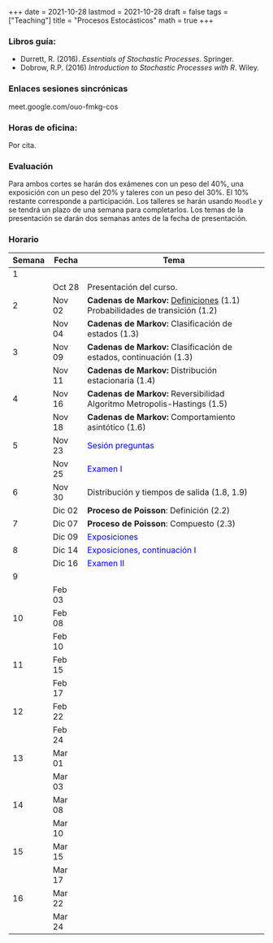 +++
date      = 2021-10-28
lastmod   = 2021-10-28
draft     = false
tags      = ["Teaching"]
title     = "Procesos Estocásticos"
math      = true
+++

### Libros guía:

+ Durrett, R. (2016). *Essentials of Stochastic Processes*. Springer.
+ Dobrow, R.P. (2016) *Introduction to Stochastic Processes with R*. Wiley.

### Enlaces sesiones sincrónicas

meet.google.com/ouo-fmkg-cos


### Horas de oficina: 

Por cita.

### Evaluación

Para ambos cortes se harán dos exámenes con un peso del 40%, una exposición con un peso del 20% y taleres con un peso del 30%. El 10% restante corresponde a participación. Los talleres se harán usando `Moodle` y se tendrá un plazo de una semana para completarlos. Los temas de la presentación se darán dos semanas antes de la fecha de presentación.

### Horario

Semana | Fecha | Tema
---| ---| ---
1      | &nbsp; | &nbsp;
&nbsp; | Oct 28 | Presentación del curso.
2      | Nov 02 | **Cadenas de Markov:** [Definiciones](https://alexrojas.netlify.app/post/sp/Lec_MarkovChains/) (1.1) <br> Probabilidades de transición (1.2)
&nbsp; | Nov 04 | **Cadenas de Markov:** Clasificación de estados (1.3) 
3      | Nov 09 | **Cadenas de Markov:** Clasificación de estados, continuación (1.3)
&nbsp; | Nov 11 | **Cadenas de Markov:** Distribución estacionaria (1.4)
4      | Nov 16 | **Cadenas de Markov:** Reversibilidad <br> Algoritmo Metropolis-Hastings (1.5)
&nbsp; | Nov 18 | **Cadenas de Markov:** Comportamiento asintótico (1.6) 
5      | Nov 23 | <font color="blue">Sesión preguntas</font> 
&nbsp; | Nov 25 | <font color="blue">Examen I</font> 
6      | Nov 30 | Distribución y tiempos de salida (1.8, 1.9) 
&nbsp; | Dic 02 | **Proceso de Poisson**: Definición (2.2)
7      | Dic 07 | **Proceso de Poisson**: Compuesto (2.3)
&nbsp; | Dic 09 | <font color="blue">Exposiciones</font> 
8      | Dic 14 | <font color="blue">Exposiciones, continuación I</font> 
&nbsp; | Dic 16  | <font color="blue">Examen II</font> 
9      | &nbsp; |  &nbsp;
&nbsp; | Feb 03 | &nbsp;
10     | Feb 08 | &nbsp;
&nbsp; | Feb 10 | &nbsp;
11     | Feb 15 |  &nbsp;
&nbsp; | Feb 17  | &nbsp;
12     | Feb 22 |  &nbsp;
&nbsp; | Feb 24  | &nbsp;
13     | Mar 01 |  &nbsp;
&nbsp; | Mar 03  | &nbsp;
14     | Mar 08 |  &nbsp;
&nbsp; | Mar 10  | &nbsp;
15     | Mar 15 |  &nbsp;
&nbsp; | Mar 17  | &nbsp;
16     | Mar 22 |  &nbsp;
&nbsp; | Mar 24  | &nbsp;



